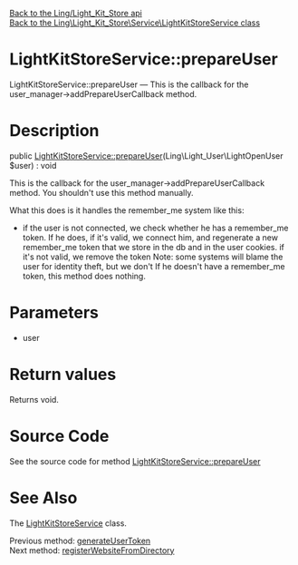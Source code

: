 [Back to the Ling/Light_Kit_Store api](https://github.com/lingtalfi/Light_Kit_Store/blob/master/doc/api/Ling/Light_Kit_Store.md)<br>
[Back to the Ling\Light_Kit_Store\Service\LightKitStoreService class](https://github.com/lingtalfi/Light_Kit_Store/blob/master/doc/api/Ling/Light_Kit_Store/Service/LightKitStoreService.md)


LightKitStoreService::prepareUser
================



LightKitStoreService::prepareUser — This is the callback for the user_manager->addPrepareUserCallback method.




Description
================


public [LightKitStoreService::prepareUser](https://github.com/lingtalfi/Light_Kit_Store/blob/master/doc/api/Ling/Light_Kit_Store/Service/LightKitStoreService/prepareUser.md)(Ling\Light_User\LightOpenUser $user) : void




This is the callback for the user_manager->addPrepareUserCallback method.
You shouldn't use this method manually.

What this does is it handles the remember_me system like this:

- if the user is not connected, we check whether he has a remember_me token.
     If he does,
         if it's valid, we connect him, and regenerate a new remember_me token that
             we store in the db and in the user cookies.
         if it's not valid, we remove the token
             Note: some systems will blame the user for identity theft, but we don't
     If he doesn't have a remember_me token, this method does nothing.




Parameters
================


- user

    


Return values
================

Returns void.








Source Code
===========
See the source code for method [LightKitStoreService::prepareUser](https://github.com/lingtalfi/Light_Kit_Store/blob/master/Service/LightKitStoreService.php#L159-L175)


See Also
================

The [LightKitStoreService](https://github.com/lingtalfi/Light_Kit_Store/blob/master/doc/api/Ling/Light_Kit_Store/Service/LightKitStoreService.md) class.

Previous method: [generateUserToken](https://github.com/lingtalfi/Light_Kit_Store/blob/master/doc/api/Ling/Light_Kit_Store/Service/LightKitStoreService/generateUserToken.md)<br>Next method: [registerWebsiteFromDirectory](https://github.com/lingtalfi/Light_Kit_Store/blob/master/doc/api/Ling/Light_Kit_Store/Service/LightKitStoreService/registerWebsiteFromDirectory.md)<br>


